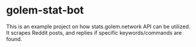 # golem-stat-bot
This is an example project on how stats.golem.network API can be utilized. It scrapes Reddit posts, and replies if specific keywords/commands are found.
